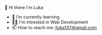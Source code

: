 👋 Hi there I'm Luka
- 🌱 I’m currently learning 
- 👨‍💻 I'm intrested in Web Development
- 📫 How to reach me: jluka137@gmail.com

